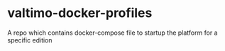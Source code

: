 # valtimo-docker-profiles
A repo which contains docker-compose file to startup the platform for a specific edition
